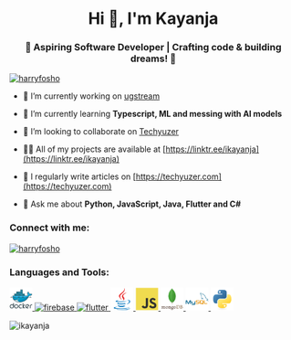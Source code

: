 <h1 align="center">Hi 👋, I'm Kayanja</h1>
<h3 align="center">🌟 Aspiring Software Developer | Crafting code & building dreams! 🚀</h3>

<p align="left"> <a href="https://twitter.com/harryfosho" target="blank"><img src="https://img.shields.io/twitter/follow/harryfosho?logo=twitter&style=for-the-badge" alt="harryfosho" /></a> </p>

- 🔭 I’m currently working on [ugstream](https://github.com/ikayanja/ugstream)

- 🌱 I’m currently learning **Typescript, ML and messing with AI models**

- 👯 I’m looking to collaborate on [Techyuzer](https://techyuzer.com)

- 👨‍💻 All of my projects are available at [https://linktr.ee/ikayanja](https://linktr.ee/ikayanja)

- 📝 I regularly write articles on [https://techyuzer.com](https://techyuzer.com)

- 💬 Ask me about **Python, JavaScript, Java, Flutter and C#**

<h3 align="left">Connect with me:</h3>
<p align="left">
<a href="https://twitter.com/harryfosho" target="blank"><img align="center" src="https://raw.githubusercontent.com/rahuldkjain/github-profile-readme-generator/master/src/images/icons/Social/twitter.svg" alt="harryfosho" height="30" width="40" /></a>
</p>

<h3 align="left">Languages and Tools:</h3>
<p align="left"> <a href="https://www.docker.com/" target="_blank" rel="noreferrer"> <img src="https://raw.githubusercontent.com/devicons/devicon/master/icons/docker/docker-original-wordmark.svg" alt="docker" width="40" height="40"/> </a> <a href="https://firebase.google.com/" target="_blank" rel="noreferrer"> <img src="https://www.vectorlogo.zone/logos/firebase/firebase-icon.svg" alt="firebase" width="40" height="40"/> </a> <a href="https://flutter.dev" target="_blank" rel="noreferrer"> <img src="https://www.vectorlogo.zone/logos/flutterio/flutterio-icon.svg" alt="flutter" width="40" height="40"/> </a> <a href="https://www.java.com" target="_blank" rel="noreferrer"> <img src="https://raw.githubusercontent.com/devicons/devicon/master/icons/java/java-original.svg" alt="java" width="40" height="40"/> </a> <a href="https://developer.mozilla.org/en-US/docs/Web/JavaScript" target="_blank" rel="noreferrer"> <img src="https://raw.githubusercontent.com/devicons/devicon/master/icons/javascript/javascript-original.svg" alt="javascript" width="40" height="40"/> </a> <a href="https://www.mongodb.com/" target="_blank" rel="noreferrer"> <img src="https://raw.githubusercontent.com/devicons/devicon/master/icons/mongodb/mongodb-original-wordmark.svg" alt="mongodb" width="40" height="40"/> </a> <a href="https://www.mysql.com/" target="_blank" rel="noreferrer"> <img src="https://raw.githubusercontent.com/devicons/devicon/master/icons/mysql/mysql-original-wordmark.svg" alt="mysql" width="40" height="40"/> </a> <a href="https://www.python.org" target="_blank" rel="noreferrer"> <img src="https://raw.githubusercontent.com/devicons/devicon/master/icons/python/python-original.svg" alt="python" width="40" height="40"/> </a> </p>

<p><img align="center" src="https://github-readme-streak-stats.herokuapp.com/?user=ikayanja&" alt="ikayanja" /></p>
